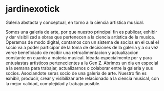 # jardinexotick
Galeria abstacta y conceptual, en torno a la ciencia artistica musical.

Somos una galeria de arte, por que nuestro principal fin es publicar, exhibir y dar visibilizad a obras que pertenecen a la ciencia artistica de la musica.
Operamos de modo digital, contamos con un sistema de socios en el cual el socio va a poder participar de la toma de decisiones de la galeria y a su vez verse beneficiado de recibir una retroalimentacion y actualizacion constante en cuanto a materia musical. 
Ideada especialmente por y para entusiastas artisticos pertenecientes a la Gen Z. 
Abrimos un dia en especial a la semana para trabajar, actualizarnos o colaborar entre la galeria y sus socios. 
Asociandote seras socio de una galeria de arte.
Nuestro fin es exhibir, producir, crear y visibilizar arte relacionado a la ciencia musical, con la mejor calidad, complejidad y trabajo posible. 
